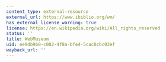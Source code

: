 ```yaml
---
content_type: external-resource
external_url: https://www.ibiblio.org/wm/
has_external_license_warning: true
license: https://en.wikipedia.org/wiki/All_rights_reserved
status: ''
title: WebMuseum
uid: ee9db9b0-c082-4f8a-bfe4-5cac0cbc03ef
wayback_url: ''
---
```

